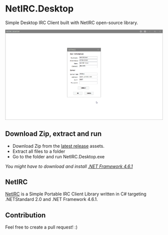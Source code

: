 # NetIRC.Desktop
Simple Desktop IRC Client built with NetIRC open-source library.

![Screenshot](https://raw.githubusercontent.com/fredimachado/NetIRC.Desktop/master/art/NetIRC.Desktop.gif)

## Download Zip, extract and run

- Download Zip from the [latest release](https://github.com/fredimachado/NetIRC.Desktop/releases/latest) assets.
- Extract all files to a folder
- Go to the folder and run NetIRC.Desktop.exe

_You might have to download and install [.NET Framework 4.6.1](https://dotnet.microsoft.com/download/dotnet-framework/net461)_

## NetIRC

[NetIRC](https://github.com/fredimachado/NetIRC) is a Simple Portable IRC Client Library written in C# targeting .NETStandard 2.0 and .NET Framework 4.6.1.

## Contribution
Feel free to create a pull request! :)
